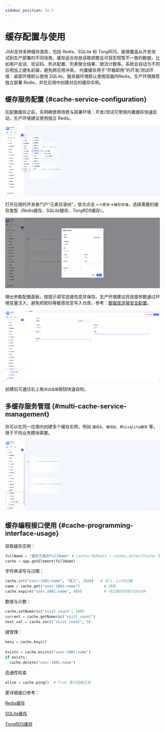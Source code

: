 ```yaml
---
sidebar_position: 24.5
---
```


# 缓存配置与使用
JitAi支持多种缓存类型，包括 Redis、SQLite 和 TongRDS，能够覆盖从开发测试到生产部署的不同场景。缓存适合存放读取频繁且可容忍短暂不一致的数据，比如用户会话、验证码、热点配置、列表聚合结果、限流计数等。系统会自动为不同应用加上键名前缀，避免跨应用冲突。
内置缓存用于“开箱即用”的开发/测试环境：桌面环境默认使用 SQLite，服务器环境默认使用容器内Redis。生产环境推荐独立部署 Redis，并在应用中创建对应的缓存实例。

## 缓存服务配置 {#cache-service-configuration}
在配置缓存之前，先明确使用场景与部署环境：开发/测试可使用内置缓存快速启动，生产环境建议使用独立 Redis。

![缓存类型](./img/cache-types.png)

打开应用的开发者门户“元素目录树”，依次点击 `+`->`更多`->`缓存存储`，选择需要的缓存类型（Redis缓存、SQLite缓存、TongRDS缓存）。

![参数配置](./img/parameter-configuration.png)

弹出参数配置面板，按提示填写连接信息并保存。生产环境建议将连接参数通过环境变量注入，避免把密码等敏感信息写入仓库，参考：[数据库连接安全配置](/docs/devguide/data-modeling/manage-database-connections#database-connection-security-configuration)。

![测试连接](./img/test-connection.png)

创建后可通过右上角`测试连接`按钮快速自检。

## 多缓存服务管理 {#multi-cache-service-management}
你可以在同一应用内创建多个缓存实例，例如 `缓存A`、`缓存B`、`默认sqlite缓存` 等，用于不同业务模块需要。

![多缓存服务](./img/multi-cache-services.png)

## 缓存编程接口使用 {#cache-programming-interface-usage}
获取缓存实例：
```python
fullName = "缓存元素的fullName" # caches.MyRedis / caches.DefaultCache 等
cache = app.getElement(fullName)  
```

字符串读写与过期：
```python
cache.set("user:1001:name", "张三", 3600)   # 写入，1小时过期
name = cache.get("user:1001:name")           # 读取
cache.expire("user:1001:name", 600)          # 将过期时间改为10分钟
```

数值与计数：
```python
cache.setNumeric("visit_count", 100)
current = cache.getNumeric("visit_count")
next_val = cache.incr("visit_count", 5)
```

键管理：
```python
kesy = cache.keys()

exists = cache.exists("user:1001:name")
if exists:
  cache.delete("user:1001:name")
```

连通性检查
```python
alive = cache.ping()  # True 表示连接正常
```

更详细接口参考：

[Redis缓存](/docs/reference/framework/JitStorage/cache/redis-cache#methods)

[SQLite缓存](/docs/reference/framework/JitStorage/cache/sqlite-cache#methods)

[TongRDS缓存](/docs/reference/framework/JitStorage/cache/tongrds-cache#methods)

